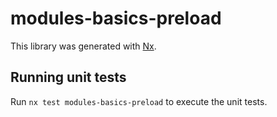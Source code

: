 # modules-basics-preload

This library was generated with [Nx](https://nx.dev).

## Running unit tests

Run `nx test modules-basics-preload` to execute the unit tests.
